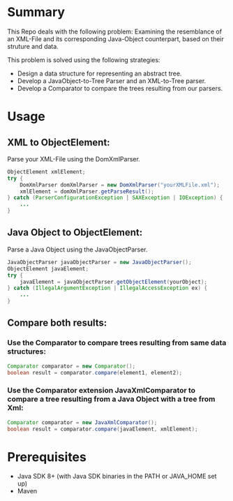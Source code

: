 # Summary
This Repo deals with the following problem:
Examining the resemblance of an XML-File and its corresponding Java-Object counterpart, based on their struture and data.

This problem is solved using the following strategies:

* Design a data structure for representing an abstract tree.
* Develop a JavaObject-to-Tree Parser and an XML-to-Tree parser.
* Develop a Comparator to compare the trees resulting from our parsers.

# Usage
## XML to ObjectElement:
Parse your XML-File using the DomXmlParser.

```java
ObjectElement xmlElement;
try {
    DomXmlParser domXmlParser = new DomXmlParser("yourXMLFile.xml");
    xmlElement = domXmlParser.getParseResult();
} catch (ParserConfigurationException | SAXException | IOException) {
    ...
}
```

## Java Object to ObjectElement:
Parse a Java Object using the JavaObjectParser.

```java
JavaObjectParser javaObjectParser = new JavaObjectParser();
ObjectElement javaElement;
try {
    javaElement = javaObjectParser.getObjectElement(yourObject);
} catch (IllegalArgumentException | IllegalAccessException ex) {
    ...
}
```

## Compare both results:
### Use the Comparator to compare trees resulting from same data structures:

```java
Comparator comparator = new Comparator();
boolean result = comparator.compare(element1, element2);
```

### Use the Comparator extension JavaXmlComparator to compare a tree resulting from a Java Object with a tree from Xml:

```java
Comparator comparator = new JavaXmlComparator();
boolean result = comparator.compare(javaElement, xmlElement);
```

# Prerequisites

* Java SDK 8+ (with Java SDK binaries in the PATH or JAVA_HOME set up)
* Maven
